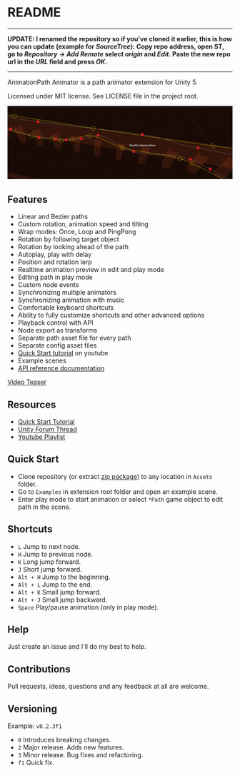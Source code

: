 README
======

***
**UPDATE: I renamed the repository so if you've cloned it earlier, this is how you can update (example for _SourceTree_):   Copy repo address, open ST, go to _Repository -> Add Remote_ select _origin_ and _Edit_. Paste the new repo url in the _URL_ field and press _OK_.**
***

AnimationPath Animator is a path animator extension for Unity 5.

Licensed under MIT license. See LICENSE file in the project root.

![AnimationPath Tools](/Resources/cover_screenshot.png?raw=true "AnimationPath Tools Scene view")

Features
--------

- Linear and Bezier paths
- Custom rotation, animation speed and tilting
- Wrap modes: Once, Loop and PingPong
- Rotation by following target object
- Rotation by looking ahead of the path
- Autoplay, play with delay
- Position and rotation lerp
- Realtime animation preview in edit and play mode
- Editing path in play mode
- Custom node events
- Synchronizing multiple animators
- Synchronizing animation with music
- Comfortable keyboard shortcuts
- Ability to fully customize shortcuts and other advanced options
- Playback control with API
- Node export as transforms
- Separate path asset file for every path
- Separate config asset files
- [Quick Start tutorial](https://youtu.be/M_7y2k4UgOc) on youtube
- Example scenes
- [API reference documentation](http://animationpathanimator.airtime-productions.com "Online API")

[Video Teaser](https://youtu.be/wS1hQ5641zQ "AnimationPath Animator Unity 5 Extension Teaser ")<br>

Resources
---
* [Quick Start Tutorial](https://youtu.be/M_7y2k4UgOc)
* [Unity Forum Thread](http://forum.unity3d.com/threads/open-source-unity-5-animationpath-animator-beta.321802/)
* [Youtube Playlist](https://www.youtube.com/playlist?list=PLtjvHab0cn92H1T7TojFkuohx1ngpy069)

Quick Start
------------------

- Clone repository (or extract [zip package](https://github.com/bartlomiejwolk/animationpathanimator/archive/master.zip)) to any location in `Assets` folder.
- Go to `Examples` in extension root folder and open an example scene.
- Enter play mode to start animation or select `*Path` game object to edit path in the scene.

Shortcuts
---------

- `L` Jump to next node.
- `H` Jump to previous node.
- `K` Long jump forward.
- `J` Short jump forward.
- `Alt + H` Jump to the beginning.
- `Alt + L` Jump to the end.
- `Alt + K` Small jump forward.
- `Alt + J` Small jump backward.
- `Space` Play/pause animation (only in play mode).

Help
-----

Just create an issue and I'll do my best to help.

Contributions
------------

Pull requests, ideas, questions and any feedback at all are welcome.

Versioning
----------

Example: `v0.2.3f1`

- `0` Introduces breaking changes.
- `2` Major release. Adds new features.
- `3` Minor release. Bug fixes and refactoring.
- `f1` Quick fix.
